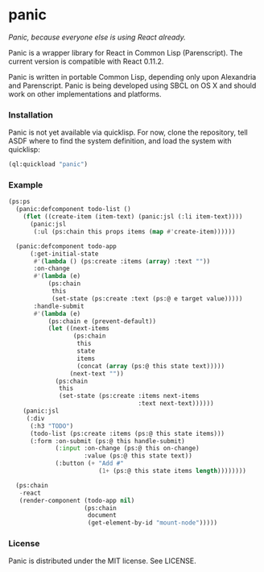 # panic

_Panic, because everyone else is using React already._

Panic is a wrapper library for React in Common Lisp (Parenscript). The
current version is compatible with React 0.11.2.

Panic is written in portable Common Lisp, depending only upon
Alexandria and Parenscript. Panic is being developed using SBCL on OS
X and should work on other implementations and platforms.

### Installation

Panic is not yet available via quicklisp. For now, clone the
repository, tell ASDF where to find the system definition, and load
the system with quicklisp:

```lisp
(ql:quickload "panic")
```

### Example

```lisp
(ps:ps
  (panic:defcomponent todo-list ()
    (flet ((create-item (item-text) (panic:jsl (:li item-text))))
      (panic:jsl
       (:ul (ps:chain this props items (map #'create-item))))))

  (panic:defcomponent todo-app
      (:get-initial-state
       #'(lambda () (ps:create :items (array) :text ""))
       :on-change
       #'(lambda (e)
           (ps:chain
            this
            (set-state (ps:create :text (ps:@ e target value)))))
       :handle-submit
       #'(lambda (e)
           (ps:chain e (prevent-default))
           (let ((next-items
                  (ps:chain
                   this
                   state
                   items
                   (concat (array (ps:@ this state text)))))
                 (next-text ""))
             (ps:chain
              this
              (set-state (ps:create :items next-items
                                    :text next-text))))))
    (panic:jsl
     (:div
      (:h3 "TODO")
      (todo-list (ps:create :items (ps:@ this state items)))
      (:form :on-submit (ps:@ this handle-submit)
             (:input :on-change (ps:@ this on-change)
                     :value (ps:@ this state text))
             (:button (+ "Add #"
                         (1+ (ps:@ this state items length))))))))

  (ps:chain
   -react
   (render-component (todo-app nil)
                     (ps:chain
                      document
                      (get-element-by-id "mount-node")))))
```

### License

Panic is distributed under the MIT license. See LICENSE.
